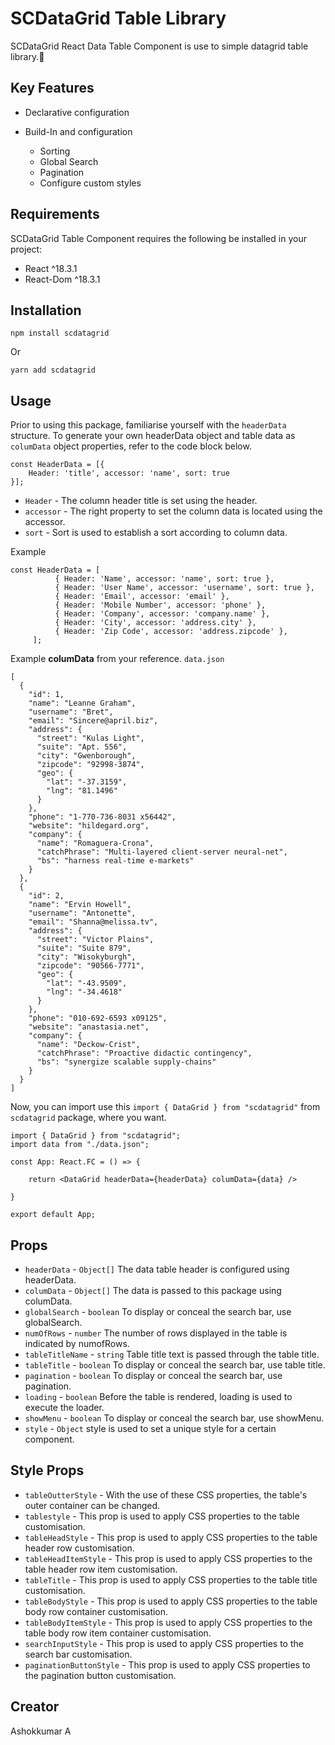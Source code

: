 # SCDataGrid Table Library 
	
SCDataGrid React Data Table Component is use to simple datagrid table library.👋

## Key Features 

* Declarative configuration
* Build-In and configuration 
			
	* Sorting
	* Global Search 
	* Pagination 
	* Configure custom styles

## Requirements

SCDataGrid Table Component requires the following be installed in your project:

* React ^18.3.1
* React-Dom ^18.3.1

## Installation 

```npm install scdatagrid```

Or

```yarn add scdatagrid```

## Usage 
Prior to using this package, familiarise yourself with the ```headerData``` structure. To generate your own headerData object and table data as ```columData``` object properties, refer to the code block below.


```
const HeaderData = [{
	Header: 'title', accessor: 'name', sort: true 
}];

```
* ```Header``` - The column header title is set using the header.
* ```accessor``` - The right property to set the column data is located using the accessor.
* ```sort``` - Sort is used to establish a sort according to column data.

Example      
```
const HeaderData = [
          { Header: 'Name', accessor: 'name', sort: true },
          { Header: 'User Name', accessor: 'username', sort: true },
          { Header: 'Email', accessor: 'email' },
          { Header: 'Mobile Number', accessor: 'phone' },
          { Header: 'Company', accessor: 'company.name' },
          { Header: 'City', accessor: 'address.city' },
          { Header: 'Zip Code', accessor: 'address.zipcode' },
     ];
```

Example **columData** from your reference. ```data.json```


```
[
  {
    "id": 1,
    "name": "Leanne Graham",
    "username": "Bret",
    "email": "Sincere@april.biz",
    "address": {
      "street": "Kulas Light",
      "suite": "Apt. 556",
      "city": "Gwenborough",
      "zipcode": "92998-3874",
      "geo": {
        "lat": "-37.3159",
        "lng": "81.1496"
      }
    },
    "phone": "1-770-736-8031 x56442",
    "website": "hildegard.org",
    "company": {
      "name": "Romaguera-Crona",
      "catchPhrase": "Multi-layered client-server neural-net",
      "bs": "harness real-time e-markets"
    }
  },
  {
    "id": 2,
    "name": "Ervin Howell",
    "username": "Antonette",
    "email": "Shanna@melissa.tv",
    "address": {
      "street": "Victor Plains",
      "suite": "Suite 879",
      "city": "Wisokyburgh",
      "zipcode": "90566-7771",
      "geo": {
        "lat": "-43.9509",
        "lng": "-34.4618"
      }
    },
    "phone": "010-692-6593 x09125",
    "website": "anastasia.net",
    "company": {
      "name": "Deckow-Crist",
      "catchPhrase": "Proactive didactic contingency",
      "bs": "synergize scalable supply-chains"
    }
  }
]

```

Now, you can import use this ```import { DataGrid } from "scdatagrid"``` from   ```scdatagrid``` package, where you want.

```
import { DataGrid } from "scdatagrid";
import data from "./data.json";

const App: React.FC = () => {

	return <DataGrid headerData={headerData} columData={data} />

}

export default App;
```	

## Props

* ```headerData``` - ```Object[]``` The data table header is configured using headerData.
* ```columData``` - ```Object[]``` The data is passed to this package using columData.
* ```globalSearch``` - ```boolean``` To display or conceal the search bar, use globalSearch.
* ```numOfRows``` - ```number``` The number of rows displayed in the table is indicated by numofRows.
* ```tableTitleName``` - ```string``` Table title text is passed through the table title.
* ```tableTitle``` - ```boolean```  To display or conceal the search bar, use table title.
* ```pagination``` - ```boolean```  To display or conceal the search bar, use pagination.
* ```loading``` - ```boolean```  Before the table is rendered, loading is used to execute the loader.
* ```showMenu``` - ```boolean```  To display or conceal the search bar, use showMenu.
* ```style``` - ```Object```  style is used to set a unique style for a certain component.

## Style Props

* ```tableOutterStyle``` - With the use of these CSS properties, the table's outer container can be changed.
* ```tablestyle``` - This prop is used to apply CSS properties to the table customisation.
* ```tableHeadStyle``` - This prop is used to apply CSS properties to the table header row customisation.
* ```tableHeadItemStyle``` - This prop is used to apply CSS properties to the table header row item customisation.
* ```tableTitle``` - This prop is used to apply CSS properties to the table title customisation.
* ```tableBodyStyle``` - This prop is used to apply CSS properties to the table body row container customisation.
* ```tableBodyItemStyle``` - This prop is used to apply CSS properties to the table body row item container customisation.
* ```searchInputStyle``` - This prop is used to apply CSS properties to the  search bar customisation.
* ```paginationButtonStyle``` - This prop is used to apply CSS properties to the pagination button customisation.


## Creator

Ashokkumar A